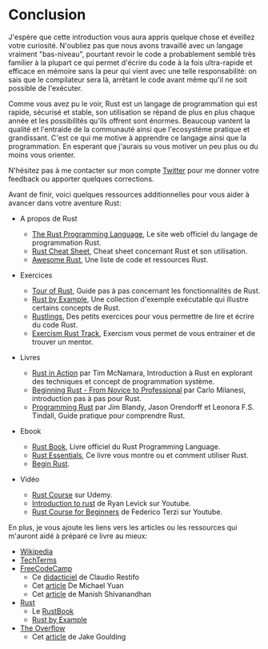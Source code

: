 # Conclusion

J'espère que cette introduction vous aura appris quelque chose et éveillez votre curiosité.
N'oubliez pas que nous avons travaillé avec un langage vraiment "bas-niveau", pourtant revoir le code a probablement semblé très familier à la plupart ce qui permet d'écrire du code à la fois ultra-rapide et efficace en mémoire sans la peur qui vient avec une telle responsabilité: on sais que le compilateur sera là, arrêtant le code avant même qu'il ne soit possible de l'exécuter.

Comme vous avez pu le voir, Rust est un langage de programmation qui est rapide, sécurisé et stable, son utilisation se répand de plus en plus chaque année et les possibilités qu'ils offrent sont énormes.
Beaucoup vantent la qualité et l'entraide de la communauté ainsi que l'ecosystéme pratique et grandissant.
C'est ce qui me motive à apprendre ce langage ainsi que la programmation.
En esperant que j'aurais su vous motiver un peu plus ou du moins vous orienter.

N'hésitez pas à me contacter sur mon compte [Twitter](https://twitter.com/yozhgoor) pour me donner votre feedback ou apporter quelques corrections.

Avant de finir, voici quelques ressources additionnelles pour vous aider à avancer dans votre aventure Rust:

* A propos de Rust
  * [The Rust Programming Language](https://www.rust-lang.org/), Le site web officiel du langage de programmation Rust.
  * [Rust Cheat Sheet](https://cheats.rs/), Cheat sheet concernant Rust et son utilisation.
  * [Awesome Rust](https://awesomeopensource.com/project/rust-unofficial/awesome-rust), Une liste de code et ressources Rust.

* Exercices
  * [Tour of Rust](https://tourofrust.com/), Guide pas à pas concernant les fonctionnalités de Rust.
  * [Rust by Example](https://doc.rust-lang.org/stable/rust-by-example/), Une collection d'exemple exécutable qui illustre certains concepts de Rust.
  * [Rustlings](https://github.com/rust-lang/rustlings), Des petits exercices pour vous permettre de lire et écrire du code Rust.
  * [Exercism Rust Track](https://exercism.io/), Exercism vous permet de vous entrainer et de trouver un mentor.

* Livres
  * [Rust in Action](http://www.rustinaction.com/) par Tim McNamara, Introduction à Rust en explorant des techniques et concept de programmation système.
  * [Beginning Rust - From Novice to Professional](https://www.apress.com/gp/book/9781484234679) par Carlo Milanesi, introduction pas à pas pour Rust.
  * [Programming Rust](https://www.oreilly.com/library/view/programming-rust-2nd/9781492052586/) par Jim Blandy, Jason Orendorff et Leonora F.S. Tindall, Guide pratique pour comprendre Rust.

* Ebook
  * [Rust Book](https://doc.rust-lang.org/stable/book/), Livre officiel du Rust Programming Language.
  * [Rust Essentials](https://allitbooks.net/programming/1931-rust-essentials.html), Ce livre vous montre ou et comment utiliser Rust.
  * [Begin Rust](https://www.beginrust.com/).

* Vidéo
  * [Rust Course](https://www.udemy.com/courses/search/?q=rust) sur Udemy.
  * [Introduction to rust](https://www.youtube.com/channel/UCpeX4D-ArTrsqvhLapAHprQ) de Ryan Levick sur Youtube.
  * [Rust Course for Beginners](https://www.youtube.com/playlist?list=PLcVYa6NNTe2PaUV1eMH9Di8WpqdhOTTIw) de Federico Terzi sur Youtube.

En plus, je vous ajoute les liens vers les articles ou les ressources qui m'auront aidé à préparé ce livre au mieux:

* [Wikipedia](https://www.wikipedia.org/)
* [TechTerms](https://techterms.com/)
* [FreeCodeCamp](https://www.freecodecamp.org/)
  * Ce [didacticiel](https://www.freecodecamp.org/news/how-to-build-a-to-do-app-with-rust/) de Claudio Restifo
  * Cet [article](https://www.freecodecamp.org/news/8-things-i-learned-from-4000-rust-developers/) De Michael Yuan
  * Cet [article](https://www.freecodecamp.org/news/rust-getting-started-with-the-most-loved-programming-language/) de Manish Shivanandhan
* [Rust](https://www.rust-lang.org/)
  * Le [RustBook](https://doc.rust-lang.org/stable/book/#the-rust-programming-language)
  * [Rust by Example](https://doc.rust-lang.org/rust-by-example/index.html)
* [The Overflow](https://stackoverflow.blog/)
  * Cet [article](https://stackoverflow.blog/2020/01/20/what-is-rust-and-why-is-it-so-popular/) de Jake Goulding
